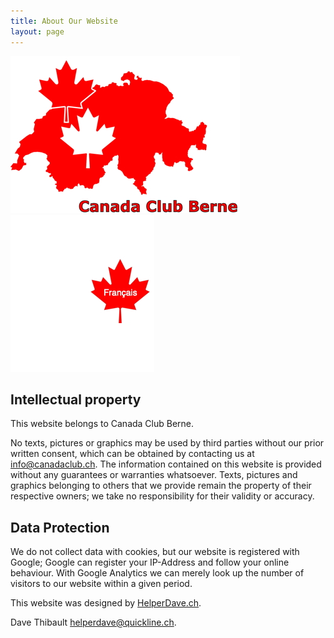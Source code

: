 ```yaml
---
title: About Our Website
layout: page
---
```


![logo](images/canadaclubbernelogo.jpg) [![logo](images/maple-leaf-french.jpg)](websiteinfo-fr)

## Intellectual property
This website belongs to Canada Club Berne.

No texts, pictures or graphics may be used by third parties without our prior written consent, which can be obtained by contacting us at [info@canadaclub.ch](mailto:info@canadaclub.ch). 
The information contained on this website is provided without any guarantees or warranties whatsoever. 
Texts, pictures and graphics belonging to others that we provide remain the property of their respective owners; we take no responsibility for their validity or accuracy.

## Data Protection
We do not collect data with cookies, but our website is registered with Google; Google can register your IP-Address and follow your online behaviour. With Google Analytics we can merely look up the number of visitors to our website within a given period.


This website was designed by [HelperDave.ch](https://helperdave.ch).

Dave Thibault [helperdave@quickline.ch](nailto:helperdave@quickline.ch).
